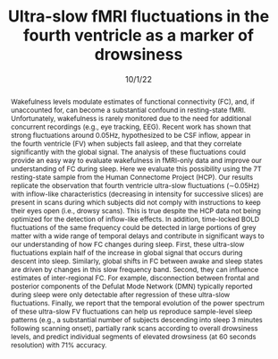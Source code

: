 ---
title: "Ultra-slow fMRI fluctuations in the fourth ventricle as a marker of drowsiness"

date: 10/1/22
authors_string: Javier Gonzalez-Castillo, Isabel Fernandez, Daniel Handwerker, Peter Bandettini
authors:
   - Javier Gonzalez-Castillo
   - Isabel Fernandez
   - Daniel Handwerker
   - Peter Bandettini
author_ids:
   - javier_gonzalezcastillo
   - isabel_fernandez
   - dan_handwerker
   - peter_bandettini
journal: 'NeuroImage'
volume: 259.0
issue: 
pages: 119424
book_title: ''
publisher: ''
isbn: 
abstract: 'Wakefulness levels modulate estimates of functional connectivity (FC), and, if unaccounted for, can become a substantial confound in resting-state fMRI. Unfortunately, wakefulness is rarely monitored due to the need for additional concurrent recordings (e.g., eye tracking, EEG). Recent work has shown that strong fluctuations around 0.05Hz, hypothesized to be CSF inflow, appear in the fourth ventricle (FV) when subjects fall asleep, and that they correlate significantly with the global signal. The analysis of these fluctuations could provide an easy way to evaluate wakefulness in fMRI-only data and improve our understanding of FC during sleep. Here we evaluate this possibility using the 7T resting-state sample from the Human Connectome Project (HCP). Our results replicate the observation that fourth ventricle ultra-slow fluctuations (∼0.05Hz) with inflow-like characteristics (decreasing in intensity for successive slices) are present in scans during which subjects did not comply with instructions to keep their eyes open (i.e., drowsy scans). This is true despite the HCP data not being optimized for the detection of inflow-like effects. In addition, time-locked BOLD fluctuations of the same frequency could be detected in large portions of grey matter with a wide range of temporal delays and contribute in significant ways to our understanding of how FC changes during sleep. First, these ultra-slow fluctuations explain half of the increase in global signal that occurs during descent into sleep. Similarly, global shifts in FC between awake and sleep states are driven by changes in this slow frequency band. Second, they can influence estimates of inter-regional FC. For example, disconnection between frontal and posterior components of the Defulat Mode Network (DMN) typically reported during sleep were only detectable after regression of these ultra-slow fluctuations. Finally, we report that the temporal evolution of the power spectrum of these ultra-slow FV fluctuations can help us reproduce sample-level sleep patterns (e.g., a substantial number of subjects descending into sleep 3 minutes following scanning onset), partially rank scans according to overall drowsiness levels, and predict individual segments of elevated drowsiness (at 60 seconds resolution) with 71% accuracy.'
project_id: bold_connectivity_dynamics
paper_url: https://www.sciencedirect.com/science/article/pii/S1053811922005419?via%3Dihub
doi: 10.1016/j.neuroimage.2022.119424
data_loc: ''
code_loc: 'https://github.com/nimh-sfim/hcp7t_fv_sleep'
file: '/assets/publications/'
file_name: ''
type: journal_article
pub_str: 'NeuroImage (10/1) 259119424'
layout: publication 
---